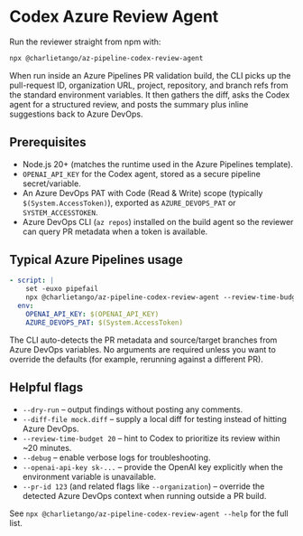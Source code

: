 # Codex Azure Review Agent

Run the reviewer straight from npm with:

```bash
npx @charlietango/az-pipeline-codex-review-agent
```

When run inside an Azure Pipelines PR validation build, the CLI picks up the pull-request ID, organization URL, project, repository, and branch refs from the standard environment variables. It then gathers the diff, asks the Codex agent for a structured review, and posts the summary plus inline suggestions back to Azure DevOps.

## Prerequisites

- Node.js 20+ (matches the runtime used in the Azure Pipelines template).
- `OPENAI_API_KEY` for the Codex agent, stored as a secure pipeline secret/variable.
- An Azure DevOps PAT with Code (Read & Write) scope (typically `$(System.AccessToken)`), exported as `AZURE_DEVOPS_PAT` or `SYSTEM_ACCESSTOKEN`.
- Azure DevOps CLI (`az repos`) installed on the build agent so the reviewer can query PR metadata when a token is available.

## Typical Azure Pipelines usage

```yaml
- script: |
    set -euxo pipefail
    npx @charlietango/az-pipeline-codex-review-agent --review-time-budget 20
  env:
    OPENAI_API_KEY: $(OPENAI_API_KEY)
    AZURE_DEVOPS_PAT: $(System.AccessToken)
```

The CLI auto-detects the PR metadata and source/target branches from Azure DevOps variables. No arguments are required unless you want to override the defaults (for example, rerunning against a different PR).

## Helpful flags

- `--dry-run` – output findings without posting any comments.
- `--diff-file mock.diff` – supply a local diff for testing instead of hitting Azure DevOps.
- `--review-time-budget 20` – hint to Codex to prioritize its review within ~20 minutes.
- `--debug` – enable verbose logs for troubleshooting.
- `--openai-api-key sk-...` – provide the OpenAI key explicitly when the environment variable is unavailable.
- `--pr-id 123` (and related flags like `--organization`) – override the detected Azure DevOps context when running outside a PR build.

See `npx @charlietango/az-pipeline-codex-review-agent --help` for the full list.
